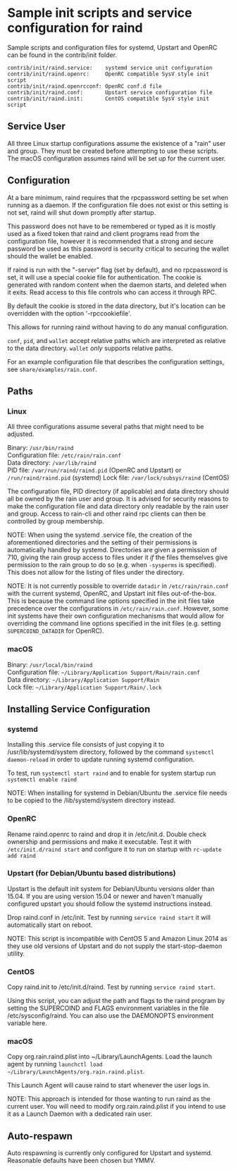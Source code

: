 Sample init scripts and service configuration for raind
==========================================================

Sample scripts and configuration files for systemd, Upstart and OpenRC
can be found in the contrib/init folder.

    contrib/init/raind.service:    systemd service unit configuration
    contrib/init/raind.openrc:     OpenRC compatible SysV style init script
    contrib/init/raind.openrcconf: OpenRC conf.d file
    contrib/init/raind.conf:       Upstart service configuration file
    contrib/init/raind.init:       CentOS compatible SysV style init script

Service User
---------------------------------

All three Linux startup configurations assume the existence of a "rain" user
and group.  They must be created before attempting to use these scripts.
The macOS configuration assumes raind will be set up for the current user.

Configuration
---------------------------------

At a bare minimum, raind requires that the rpcpassword setting be set
when running as a daemon.  If the configuration file does not exist or this
setting is not set, raind will shut down promptly after startup.

This password does not have to be remembered or typed as it is mostly used
as a fixed token that raind and client programs read from the configuration
file, however it is recommended that a strong and secure password be used
as this password is security critical to securing the wallet should the
wallet be enabled.

If raind is run with the "-server" flag (set by default), and no rpcpassword is set,
it will use a special cookie file for authentication. The cookie is generated with random
content when the daemon starts, and deleted when it exits. Read access to this file
controls who can access it through RPC.

By default the cookie is stored in the data directory, but it's location can be overridden
with the option '-rpccookiefile'.

This allows for running raind without having to do any manual configuration.

`conf`, `pid`, and `wallet` accept relative paths which are interpreted as
relative to the data directory. `wallet` *only* supports relative paths.

For an example configuration file that describes the configuration settings,
see `share/examples/rain.conf`.

Paths
---------------------------------

### Linux

All three configurations assume several paths that might need to be adjusted.

Binary:              `/usr/bin/raind`  
Configuration file:  `/etc/rain/rain.conf`  
Data directory:      `/var/lib/raind`  
PID file:            `/var/run/raind/raind.pid` (OpenRC and Upstart) or `/run/raind/raind.pid` (systemd)
Lock file:           `/var/lock/subsys/raind` (CentOS)  

The configuration file, PID directory (if applicable) and data directory
should all be owned by the rain user and group.  It is advised for security
reasons to make the configuration file and data directory only readable by the
rain user and group.  Access to rain-cli and other raind rpc clients
can then be controlled by group membership.

NOTE: When using the systemd .service file, the creation of the aforementioned
directories and the setting of their permissions is automatically handled by
systemd. Directories are given a permission of 710, giving the rain group
access to files under it _if_ the files themselves give permission to the
rain group to do so (e.g. when `-sysperms` is specified). This does not allow
for the listing of files under the directory.

NOTE: It is not currently possible to override `datadir` in
`/etc/rain/rain.conf` with the current systemd, OpenRC, and Upstart init
files out-of-the-box. This is because the command line options specified in the
init files take precedence over the configurations in
`/etc/rain/rain.conf`. However, some init systems have their own
configuration mechanisms that would allow for overriding the command line
options specified in the init files (e.g. setting `SUPERCOIND_DATADIR` for
OpenRC).

### macOS

Binary:              `/usr/local/bin/raind`  
Configuration file:  `~/Library/Application Support/Rain/rain.conf`  
Data directory:      `~/Library/Application Support/Rain`  
Lock file:           `~/Library/Application Support/Rain/.lock`  

Installing Service Configuration
-----------------------------------

### systemd

Installing this .service file consists of just copying it to
/usr/lib/systemd/system directory, followed by the command
`systemctl daemon-reload` in order to update running systemd configuration.

To test, run `systemctl start raind` and to enable for system startup run
`systemctl enable raind`

NOTE: When installing for systemd in Debian/Ubuntu the .service file needs to be copied to the /lib/systemd/system directory instead.

### OpenRC

Rename raind.openrc to raind and drop it in /etc/init.d.  Double
check ownership and permissions and make it executable.  Test it with
`/etc/init.d/raind start` and configure it to run on startup with
`rc-update add raind`

### Upstart (for Debian/Ubuntu based distributions)

Upstart is the default init system for Debian/Ubuntu versions older than 15.04. If you are using version 15.04 or newer and haven't manually configured upstart you should follow the systemd instructions instead.

Drop raind.conf in /etc/init.  Test by running `service raind start`
it will automatically start on reboot.

NOTE: This script is incompatible with CentOS 5 and Amazon Linux 2014 as they
use old versions of Upstart and do not supply the start-stop-daemon utility.

### CentOS

Copy raind.init to /etc/init.d/raind. Test by running `service raind start`.

Using this script, you can adjust the path and flags to the raind program by
setting the SUPERCOIND and FLAGS environment variables in the file
/etc/sysconfig/raind. You can also use the DAEMONOPTS environment variable here.

### macOS

Copy org.rain.raind.plist into ~/Library/LaunchAgents. Load the launch agent by
running `launchctl load ~/Library/LaunchAgents/org.rain.raind.plist`.

This Launch Agent will cause raind to start whenever the user logs in.

NOTE: This approach is intended for those wanting to run raind as the current user.
You will need to modify org.rain.raind.plist if you intend to use it as a
Launch Daemon with a dedicated rain user.

Auto-respawn
-----------------------------------

Auto respawning is currently only configured for Upstart and systemd.
Reasonable defaults have been chosen but YMMV.
